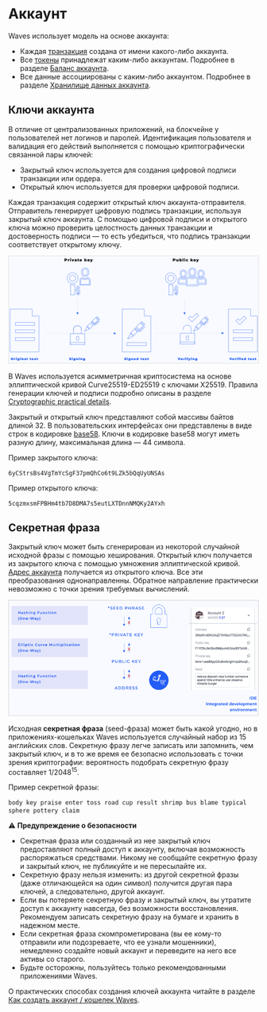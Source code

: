 # Аккаунт

Waves использует модель на основе аккаунта:
* Каждая [транзакция](/ru/blockchain/transaction/) создана от имени какого-либо аккаунта.
* Все [токены](/ru/blockchain/token/) принадлежат каким-либо аккаунтам. Подробнее в разделе [Баланс аккаунта](/ru/blockchain/account/account-balance).
* Все данные ассоциированы с каким-либо аккаунтом. Подробнее в разделе [Хранилище данных аккаунта](/ru/blockchain/account/account-data=storage).

## Ключи аккаунта

В отличие от централизованных приложений, на блокчейне у пользователей нет логинов и паролей. Идентификация пользователя и валидация его действий выполняется с помощью криптографически связанной пары ключей:

* Закрытый ключ используется для создания цифровой подписи транзакции или ордера.
* Открытый ключ используется для проверки цифровой подписи.

Каждая транзакция содержит открытый ключ аккаунта-отправителя. Отправитель генерирует цифровую подпись транзакции, используя закрытый ключ аккаунта. С помощью цифровой подписи и открытого ключа можно проверить целостность данных транзакции и достоверность подписи — то есть убедиться, что подпись транзакции соответствует открытому ключу.

![](./_assets/keys.png)

В Waves используется асимметричная криптосистема на основе эллиптической кривой Curve25519-ED25519 с ключами X25519. Правила генерации ключей и подписи подробно описаны в разделе [Cryptographic practical details](/en/blockchain/waves-protocol/cryptographic-practical-details).

Закрытый и открытый ключ представляют собой массивы байтов длиной 32. В пользовательских интерфейсах они представлены в виде строк в кодировке [base58](https://ru.wikipedia.org/wiki/Base58). Ключи в кодировке base58 могут иметь разную длину, максимальная длина — 44 символа.

Пример закрытого ключа:

```
6yCStrsBs4VgTmYcSgF37pmQhCo6t9LZk5bQqUyUNSAs
```

Пример открытого ключа:

```
5cqzmxsmFPBHm4tb7D8DMA7s5eutLXTDnnNMQKy2AYxh
```

## Секретная фраза

Закрытый ключ может быть сгенерирован из некоторой случайной исходной фразы с помощью хеширования. Открытый ключ получается из закрытого ключа с помощью умножения эллиптической кривой. [Адрес аккаунта](/ru/blockchain/account/address) получается из открытого ключа. Все эти преобразования однонаправленны. Обратное направление практически невозможно с точки зрения требуемых вычислений.

![](./_assets/keys-way.png)

Исходная **секретная фраза** (seed-фраза) может быть какой угодно, но в приложениях-кошельках Waves используется случайный набор из 15 английских слов. Секретную фразу легче записать или запомнить, чем закрытый ключ, и в то же время ее безопасно использовать с точки зрения криптографии: вероятность подобрать секретную фразу составляет 1/2048<sup>15</sup>.

Пример секретной фразы:

```
body key praise enter toss road cup result shrimp bus blame typical sphere pottery claim
```

:warning: **Предупреждение о безопасности**
* Секретная фраза или созданный из нее закрытый ключ предоставляют полный доступ к аккаунту, включая возможность распоряжаться средствами. Никому не сообщайте секретную фразу и закрытый ключ, не публикуйте и не пересылайте их.
* Секретную фразу нельзя изменить: из другой секретной фразы (даже отличающейся на один символ) получится другая пара ключей, а следовательно, другой аккаунт.
* Если вы потеряете секретную фразу и закрытый ключ, вы утратите доступ к аккаунту навсегда, без возможности восстановления. Рекомендуем записать секретную фразу на бумаге и хранить в надежном месте.
* Если секретная фраза скомпрометирована (вы ее кому-то отправили или подозреваете, что ее узнали мошенники), немедленно создайте новый аккаунт и переведите на него все активы со старого.
* Будьте осторожны, пользуйтесь только рекомендованными приложениями Waves.

О практических способах создания ключей аккаунта читайте в разделе [Как создать аккаунт / кошелек Waves](/ru/blockchain/account/create).
